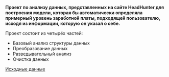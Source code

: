 **Проект по анализу данных, представленных на сайте HeadHunter для построения модели, которая бы автоматически определяла примерный уровень заработной платы, подходящей пользователю, исходя из информации, которую он указал о себе.**

Проект состоит из четырёх частей:
* Базовый анализ структуры данных
* Преобразование данных
* Разведывательный анализ
* Очистка данных

[Исходные данные](https://drive.google.com/file/d/1suWggI4CU6fPAsgRk2RWDe_u-9KYNLNf/view?usp=drive_link)
